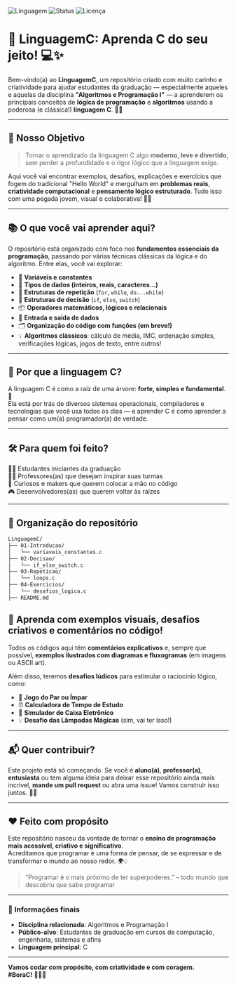 ![Linguagem](https://img.shields.io/badge/Linguagem-C-blue)
![Status](https://img.shields.io/badge/Status-Em%20Desenvolvimento-yellow)
![Licença](https://img.shields.io/badge/Licença-MIT-green)


# 🚀 LinguagemC: Aprenda C do seu jeito! 💻✨

Bem-vindo(a) ao **LinguagemC**, um repositório criado com muito carinho e criatividade para ajudar estudantes da graduação — especialmente aqueles e aquelas da disciplina **"Algoritmos e Programação I"** — a aprenderem os principais conceitos de **lógica de programação** e **algoritmos** usando a poderosa (e clássica!) **linguagem C**. 🔧🧠

---

## 🎯 Nosso Objetivo

> Tornar o aprendizado da linguagem C algo **moderno, leve e divertido**, sem perder a profundidade e o rigor lógico que a linguagem exige.

Aqui você vai encontrar exemplos, desafios, explicações e exercícios que fogem do tradicional "Hello World" e mergulham em **problemas reais**, **criatividade computacional** e **pensamento lógico estruturado**. Tudo isso com uma pegada jovem, visual e colaborativa! 🤝🌈

---

## 📚 O que você vai aprender aqui?

O repositório está organizado com foco nos **fundamentos essenciais da programação**, passando por várias técnicas clássicas da lógica e do algoritmo. Entre elas, você vai explorar:

- 🧠 **Variáveis e constantes**
- 📏 **Tipos de dados (inteiros, reais, caracteres...)**
- 🔄 **Estruturas de repetição** (`for`, `while`, `do...while`)
- 🔀 **Estruturas de decisão** (`if`, `else`, `switch`)
- 📦 **Operadores matemáticos, lógicos e relacionais**
- 💬 **Entrada e saída de dados**
- 🗂️ **Organização do código com funções (em breve!)**
- 💡 **Algoritmos clássicos**: cálculo de média, IMC, ordenação simples, verificações lógicas, jogos de texto, entre outros!

---

## 🧩 Por que a linguagem C?

A linguagem C é como a raiz de uma árvore: **forte, simples e fundamental**. 🌳  
Ela está por trás de diversos sistemas operacionais, compiladores e tecnologias que você usa todos os dias — e aprender C é como aprender a pensar como um(a) programador(a) de verdade.

---

## 🛠️ Para quem foi feito?

👩‍🎓 Estudantes iniciantes da graduação  
👨‍🏫 Professores(as) que desejam inspirar suas turmas  
🤖 Curiosos e makers que querem colocar a mão no código  
🎮 Desenvolvedores(as) que querem voltar às raízes

---

## 📂 Organização do repositório

```bash
LinguagemC/
├── 01-Introducao/
│   └── variaveis_constantes.c
├── 02-Decisao/
│   └── if_else_switch.c
├── 03-Repeticao/
│   └── loops.c
├── 04-Exercicios/
│   └── desafios_logica.c
├── README.md
```
## 🧠 Aprenda com exemplos visuais, desafios criativos e comentários no código!

Todos os códigos aqui têm **comentários explicativos** e, sempre que possível, **exemplos ilustrados com diagramas e fluxogramas** (em imagens ou ASCII art).  

Além disso, teremos **desafios lúdicos** para estimular o raciocínio lógico, como:

- 🎲 **Jogo do Par ou Ímpar**
- ⏰ **Calculadora de Tempo de Estudo**
- 🧮 **Simulador de Caixa Eletrônico**
- 💡 **Desafio das Lâmpadas Mágicas** (sim, vai ter isso!)

---

## 📬 Quer contribuir?

Este projeto está só começando. Se você é **aluno(a)**, **professor(a)**, **entusiasta** ou tem alguma ideia para deixar esse repositório ainda mais incrível,
**mande um pull request** ou abra uma issue! Vamos construir isso juntos. 💬✨

---

## ❤️ Feito com propósito

Este repositório nasceu da vontade de tornar o **ensino de programação mais acessível, criativo e significativo**.  
Acreditamos que programar é uma forma de pensar, de se expressar e de transformar o mundo ao nosso redor. 🌍💡

> “Programar é o mais próximo de ter superpoderes.” – todo mundo que descobriu que sabe programar

---

### 📌 Informações finais

- **Disciplina relacionada**: Algoritmos e Programação I  
- **Público-alvo**: Estudantes de graduação em cursos de computação, engenharia, sistemas e afins  
- **Linguagem principal**: C  

---

**Vamos codar com propósito, com criatividade e com coragem.**  
**#BoraC!** 💪🧠✨


